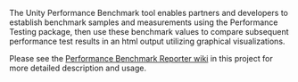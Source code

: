 The Unity Performance Benchmark tool enables partners and developers to establish benchmark samples and measurements using the Performance Testing package, then use these benchmark values to compare subsequent performance test results in an html output utilizing graphical visualizations.

Please see the [Performance Benchmark Reporter wiki](https://github.com/Unity-Technologies/PerformanceBenchmarkReporter/wiki) in this project for more detailed description and usage. 

